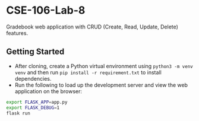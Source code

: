 # CSE-106-Lab-8

Gradebook web application with CRUD (Create, Read, Update, Delete) features.

## Getting Started

* After cloning, create a Python virtual environment using `python3 -m venv venv` and then run `pip install -r requirement.txt` to install dependencies.
* Run the following to load up the development server and view the web application on the browser:

```bash
export FLASK_APP=app.py
export FLASK_DEBUG=1
flask run
```
